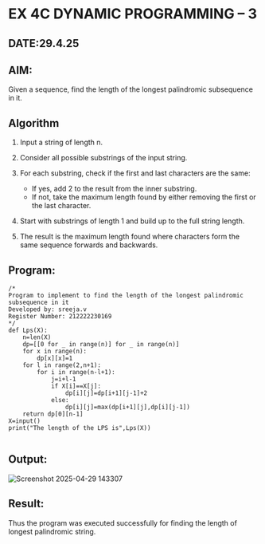 # EX 4C DYNAMIC PROGRAMMING – 3
## DATE:29.4.25
## AIM:
Given a sequence, find the length of the longest palindromic subsequence in it.
## Algorithm
1. Input a string of length n.

2. Consider all possible substrings of the input string.

3. For each substring, check if the first and last characters are the same:
   - If yes, add 2 to the result from the inner substring.
   - If not, take the maximum length found by either removing the first or the last character.

4. Start with substrings of length 1 and build up to the full string length.

5. The result is the maximum length found where characters form the same sequence forwards and backwards.
  

## Program:
```
/*
Program to implement to find the length of the longest palindromic subsequence in it
Developed by: sreeja.v
Register Number: 212222230169 
*/
def Lps(X):
    n=len(X)
    dp=[[0 for _ in range(n)] for _ in range(n)]
    for x in range(n):
        dp[x][x]=1
    for l in range(2,n+1):
        for i in range(n-l+1):
            j=i+l-1
            if X[i]==X[j]:
                dp[i][j]=dp[i+1][j-1]+2
            else:
                dp[i][j]=max(dp[i+1][j],dp[i][j-1])
    return dp[0][n-1]
X=input()
print("The length of the LPS is",Lps(X))
        
```

## Output:

![Screenshot 2025-04-29 143307](https://github.com/user-attachments/assets/2917a518-26d5-4c3f-bd89-650527533b39)


## Result:
Thus the program was executed successfully for finding the length of longest palindromic string.
